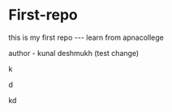 # First-repo
this is my first repo ---   learn from apnacollege

author - kunal deshmukh (test change)

k

d

kd
